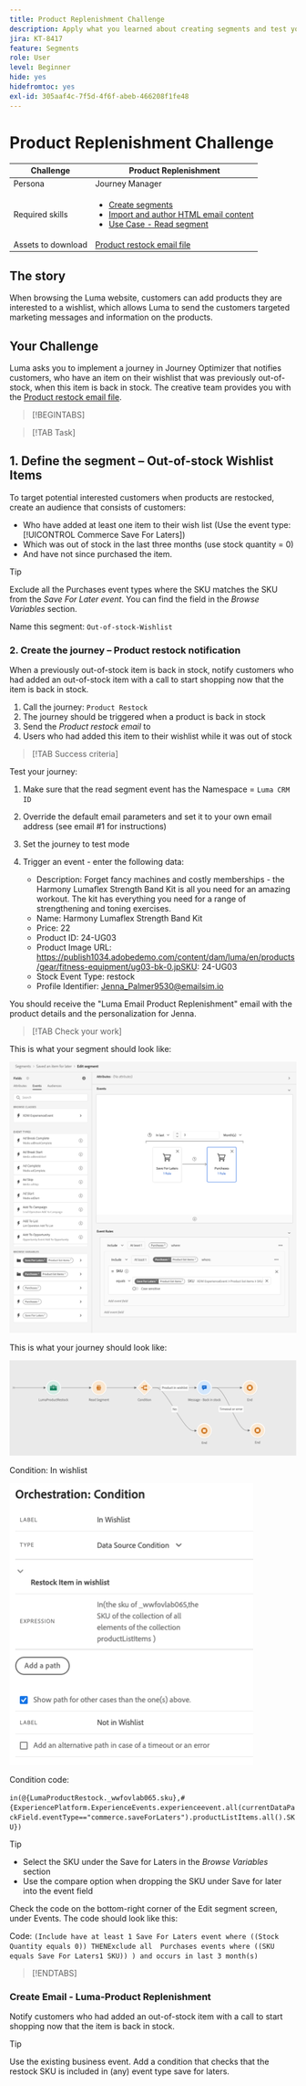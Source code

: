 ```yaml
---
title: Product Replenishment Challenge
description: Apply what you learned about creating segments and test your skills.
jira: KT-8417
feature: Segments
role: User
level: Beginner
hide: yes
hidefromtoc: yes
exl-id: 305aaf4c-7f5d-4f6f-abeb-466208f1fe48
---
```

# Product Replenishment Challenge

|Challenge|Product Replenishment|
|---|---|
|Persona|Journey Manager|
|Required skills|<ul><li>[Create segments](https://experienceleague.adobe.com/docs/journey-optimizer-learn/tutorials/profiles-segments-subscriptions/create-segments.html?lang=en)</li><li> [Import and author HTML email content](https://experienceleague.adobe.com/docs/journey-optimizer-learn/tutorials/email-channel/import-and-author-html-email-content.html?lang=en)</li><li>[Use Case - Read segment](https://experienceleague.adobe.com/docs/journey-optimizer-learn/tutorials/journeys/use-case-read-segment.html?lang=en)</li>|
|Assets to download|[Product restock email file](/help/challenges/assets/email-assets/ProductRestockEmail.html.zip)|

## The story

When browsing the Luma website, customers can add products they are interested to a wishlist, which allows Luma to send the customers targeted marketing messages and information on the products.

## Your Challenge

Luma asks you to implement a journey in Journey Optimizer that notifies customers, who have an item on their wishlist that was previously out-of-stock, when this item is back in stock. The creative team provides you with the [Product restock email file](/help/challenges/assets/email-assets/ProductRestockEmail.html.zip).

>[!BEGINTABS]

>[!TAB Task] 

## 1. Define the segment – Out-of-stock Wishlist Items

To target potential interested customers when products are restocked, create an audience that consists of customers:

* Who have added at least one item to their wish list (Use the event type: [!UICONTROL Commerce Save For Laters])
* Which was out of stock in the last three months (use stock quantity = 0)
* And have not since purchased the item.

>[!TIP] 
>Exclude all the Purchases event types where the SKU matches the SKU from the *Save For Later event*. You can find the field in the *Browse Variables* section.

Name this segment: `Out-of-stock-Wishlist`


### 2. Create the journey – Product restock notification

When a previously out-of-stock item is back in stock, notify customers who had added an out-of-stock item with a call to start shopping now that the item is back in stock.

1. Call the journey: `Product Restock`
2. The journey should be triggered when a product is back in stock
3. Send the *Product restock email* to
4. Users who had added this item to their wishlist while it was out of stock

>[!TAB Success criteria]

Test your journey:

1. Make sure that the read segment event has the Namespace  = `Luma CRM ID`
1. Override the default email parameters and set it to your own email address (see email #1 for instructions)
1. Set the journey to test mode
1. Trigger an event - enter the following data:

   * Description: Forget fancy machines and costly memberships - the Harmony Lumaflex Strength Band Kit is all you need for an amazing workout. The kit has everything you need for a range of strengthening and toning exercises.
   * Name: Harmony Lumaflex Strength Band Kit
   * Price: 22
   * Product ID: 24-UG03
   * Product Image URL: https://publish1034.adobedemo.com/content/dam/luma/en/products/gear/fitness-equipment/ug03-bk-0.jpSKU: 24-UG03
   * Stock Event Type: restock
   * Profile Identifier: Jenna_Palmer9530@emailsim.io

You should receive the "Luma Email Product Replenishment" email with the product details and the personalization for Jenna.

>[!TAB Check your work]

This is what your segment should look like:

![Segment - Out-of-stock Wishlist Items](/help/challenges/assets/C1-S2.png)


This is what your journey should look like:

![Product replenishment journey](/help/challenges/assets/c3-j3-journey.png)

Condition: In wishlist

![Condition - in wishlist](/help/challenges/assets/c3-j3-condition.png)

Condition code:

```in(@{LumaProductRestock._wwfovlab065.sku},#{ExperiencePlatform.ExperienceEvents.experienceevent.all(currentDataPackField.eventType=="commerce.saveForLaters").productListItems.all().SKU})```


>[!TIP]
> * Select the SKU under the Save for Laters in the *Browse Variables* section 
> * Use the compare option when dropping the SKU under Save for later into the event field

Check the code on the bottom-right corner of the Edit segment screen, under Events. The code should look like this:

Code:
```(Include have at least 1 Save For Laters event where ((Stock Quantity equals 0)) THENExclude all  Purchases events where ((SKU equals Save For Laters1 SKU)) ) and occurs in last 3 month(s)```

>[!ENDTABS]

### Create Email - Luma-Product Replenishment

Notify customers who had added an out-of-stock item with a call to start shopping now that the item is back in stock.



>[!TIP]
>
> Use the existing business event. Add a condition that checks that the restock SKU is included in (any) event type save for laters.
>




